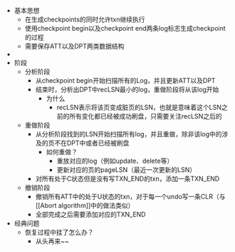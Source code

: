 - 基本思想
	- 在生成checkpoints的同时允许txn继续执行
	- 使用checkpoint begin以及checkpoint end两条log标志生成checkpoint的过程
	- 需要保存ATT以及DPT两类数据结构
-
- 阶段
	- 分析阶段
		- 从checkpoint begin开始扫描所有的Log，并且更新ATT以及DPT
		- 结束时，分析出DPT中recLSN最小的log，重做阶段将从该log开始
			- 为什么
				- recLSN表示将该页变成脏页的LSN，也就是意味着这个LSN之前的所有变化都已经被成功刷盘，只需要关注recLSN之后的
	- 重做阶段
		- 从分析阶段找到的LSN开始扫描所有log，并且重做，除非该log中的涉及的页不在DPT中或者已经被刷盘
			- 如何重做？
				- 重放对应的log（例如update、delete等）
				- 更新对应的页的pageLSN（最近一次更新的LSN）
		- 对所有处于C状态但是没有写TXN_END的txn，添加一条TXN_END
	- 撤销阶段
		- 撤销所有ATT中的处于U状态的txn，对于每一个undo写一条CLR（与 [[Abort algorithm]]中的做法类似）
		- 全部完成之后需要添加对应的TXN_END
- 经典问题
	- 恢复过程中挂了怎么办？
		- 从头再来~~